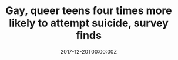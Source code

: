 ---
date: '2017-12-20T00:00:00Z'
external_link: https://web.archive.org/web/20210616050033/https://www.ajc.com/news/world/gay-teens-four-times-more-likely-attempt-suicide-survey-finds/4N5PHGcLQOZMAzpqZZNLjJ/
image:
  focal_point: Smart
original_link: https://web.archive.org/web/20210616050033/https://www.ajc.com/news/world/gay-teens-four-times-more-likely-attempt-suicide-survey-finds/4N5PHGcLQOZMAzpqZZNLjJ/
summary: 'After analyzing the results, they found that lesbian, gay, bisexual and
  questioning teens were more than four times as likely to attempt suicide. Furthermore,
  40 percent of LGBQ youth said they seriously considered suicide and 35 percent of
  LGBQ kids had actually planned a suicide, compared to 15 and 12 percent of heterosexual
  teens, respectively. Researchers lacked data on gender identity or transgender youth,
  who may have an even higher risk of suicide than gay and bisexual teens. "Our work
  has identified a serious problem, but fortunately decades of science and experience
  can be leveraged to address LGBQ youth''s suicide risk," Ayers said. >>RELATED:
  Gay teen''s organ donation denied'
title: Gay, queer teens four times more likely to attempt suicide, survey finds
---